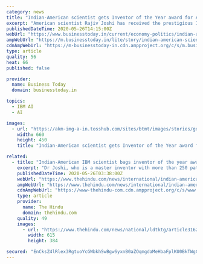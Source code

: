 ```yaml
---
category: news
title: "Indian-American scientist gets Inventor of the Year award for AI related work"
excerpt: "American scientist Rajiv Joshi has received the prestigious Inventor of the Year award for his work in improving artificial intelligence capabilities and advancing the electronic industry. Joshi, who works at the IBM Thomson Watson Research Center in New York,"
publishedDateTime: 2020-05-26T14:15:00Z
webUrl: "https://www.businesstoday.in/current/economy-politics/indian-american-scientist-gets-inventor-of-the-year-award-for-ai-related-work/story/405019.html"
ampWebUrl: "https://m.businesstoday.in/lite/story/indian-american-scientist-gets-inventor-of-the-year-award-for-ai-related-work/1/405019.html"
cdnAmpWebUrl: "https://m-businesstoday-in.cdn.ampproject.org/c/s/m.businesstoday.in/lite/story/indian-american-scientist-gets-inventor-of-the-year-award-for-ai-related-work/1/405019.html"
type: article
quality: 56
heat: 66
published: false

provider:
  name: Business Today
  domain: businesstoday.in

topics:
  - IBM AI
  - AI

images:
  - url: "https://akm-img-a-in.tosshub.com/sites/btmt/images/stories/gdp_660_200520114548_260520050131.jpg"
    width: 660
    height: 450
    title: "Indian-American scientist gets Inventor of the Year award for AI related work"

related:
  - title: "Indian-American IBM scientist bags inventor of the year award for improving AI capabilities"
    excerpt: "Dr Joshi, who is a master inventor with more than 250 patented inventions in the US, works at the IBM Thomson Watson Research Center in New York."
    publishedDateTime: 2020-05-26T03:38:00Z
    webUrl: "https://www.thehindu.com/news/international/indian-american-ibm-scientist-bags-inventor-of-the-year-award-for-improving-ai-capabilities/article31676193.ece"
    ampWebUrl: "https://www.thehindu.com/news/international/indian-american-ibm-scientist-bags-inventor-of-the-year-award-for-improving-ai-capabilities/article31676193.ece/amp/"
    cdnAmpWebUrl: "https://www-thehindu-com.cdn.ampproject.org/c/s/www.thehindu.com/news/international/indian-american-ibm-scientist-bags-inventor-of-the-year-award-for-improving-ai-capabilities/article31676193.ece/amp/"
    type: article
    provider:
      name: The Hindu
      domain: thehindu.com
    quality: 49
    images:
      - url: "https://www.thehindu.com/news/national/ldtktg/article31621518.ece/ALTERNATES/LANDSCAPE_615/BreakNews-3"
        width: 615
        height: 384

secured: "EnCksZ4lRlex3RgtuoYcGWbkhSwBgwSyxnB0aZOqmgdaMeHbaFplKU0BkTWgC5QuI3/8VU04Sef0snrj/PE9wXxjh8rcoXrjav1MJKUoIj1H03BK+RhFqtggm1g0Kphy5mZmD4+F5WnCtX2sL78cr7Iq1mhqmLyYIFNDmOgp1STio1dq1fipJShoiWoX9quOZkwxepV4I/pt7sv4pryWuQzPMyp2jHM9WCsLtGiPJK1jlxNNCY4NU5V+x5mat45hv7NQA8GedSLyfnb3GKXYfyRQskkEhbKT0/CbiIAm5yyrROwzXHD0OU72Dv5sohaE;Bov/zdhdMUrprE8aiV+FuA=="
---
```


